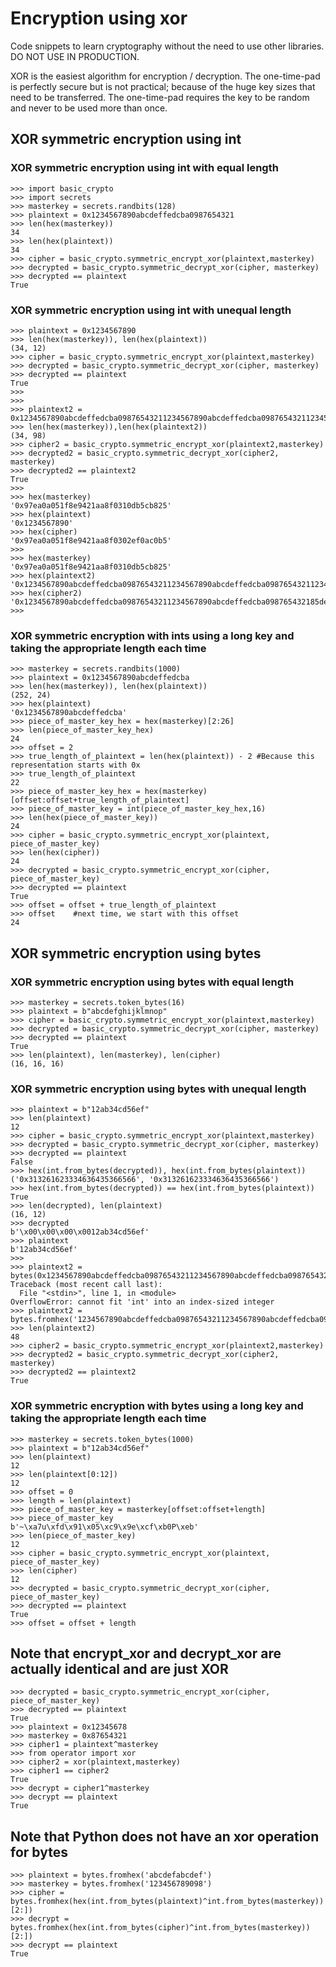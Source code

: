 # Encryption using xor
Code snippets to learn cryptography without the need to use other libraries. DO NOT USE IN PRODUCTION.

XOR is the easiest algorithm for encryption / decryption. 
The one-time-pad is perfectly secure but is not practical; because of the huge key sizes that need to be transferred.
The one-time-pad requires the key to be random and never to be used more than once.

## XOR symmetric encryption using int
### XOR symmetric encryption using int with equal length
```
>>> import basic_crypto
>>> import secrets
>>> masterkey = secrets.randbits(128)
>>> plaintext = 0x1234567890abcdeffedcba0987654321
>>> len(hex(masterkey))
34
>>> len(hex(plaintext))
34
>>> cipher = basic_crypto.symmetric_encrypt_xor(plaintext,masterkey)
>>> decrypted = basic_crypto.symmetric_decrypt_xor(cipher, masterkey)
>>> decrypted == plaintext
True
```

### XOR symmetric encryption using int with unequal length
```
>>> plaintext = 0x1234567890
>>> len(hex(masterkey)), len(hex(plaintext))
(34, 12)
>>> cipher = basic_crypto.symmetric_encrypt_xor(plaintext,masterkey)
>>> decrypted = basic_crypto.symmetric_decrypt_xor(cipher, masterkey)
>>> decrypted == plaintext
True
>>> 
>>> 
>>> plaintext2 = 0x1234567890abcdeffedcba09876543211234567890abcdeffedcba09876543211234567890abcdeffedcba0987654321
>>> len(hex(masterkey)),len(hex(plaintext2))
(34, 98)
>>> cipher2 = basic_crypto.symmetric_encrypt_xor(plaintext2,masterkey)
>>> decrypted2 = basic_crypto.symmetric_decrypt_xor(cipher2, masterkey)
>>> decrypted2 == plaintext2
True
>>>
>>> hex(masterkey)
'0x97ea0a051f8e9421aa8f0310db5cb825'
>>> hex(plaintext)
'0x1234567890'
>>> hex(cipher)
'0x97ea0a051f8e9421aa8f0302ef0ac0b5'
>>> 
>>> hex(masterkey)
'0x97ea0a051f8e9421aa8f0310db5cb825'
>>> hex(plaintext2)
'0x1234567890abcdeffedcba09876543211234567890abcdeffedcba09876543211234567890abcdeffedcba0987654321'
>>> hex(cipher2)
'0x1234567890abcdeffedcba09876543211234567890abcdeffedcba098765432185de5c7d8f2559ce5453b9195c39fb04'
>>> 
```
### XOR symmetric encryption with ints using a long key and taking the appropriate length each time
```
>>> masterkey = secrets.randbits(1000)
>>> plaintext = 0x1234567890abcdeffedcba
>>> len(hex(masterkey)), len(hex(plaintext))
(252, 24)
>>> hex(plaintext)
'0x1234567890abcdeffedcba'
>>> piece_of_master_key_hex = hex(masterkey)[2:26]
>>> len(piece_of_master_key_hex)
24
>>> offset = 2
>>> true_length_of_plaintext = len(hex(plaintext)) - 2 #Because this representation starts with 0x
>>> true_length_of_plaintext
22
>>> piece_of_master_key_hex = hex(masterkey)[offset:offset+true_length_of_plaintext]
>>> piece_of_master_key = int(piece_of_master_key_hex,16)
>>> len(hex(piece_of_master_key))
24
>>> cipher = basic_crypto.symmetric_encrypt_xor(plaintext, piece_of_master_key)
>>> len(hex(cipher))
24
>>> decrypted = basic_crypto.symmetric_encrypt_xor(cipher, piece_of_master_key)
>>> decrypted == plaintext
True
>>> offset = offset + true_length_of_plaintext
>>> offset    #next time, we start with this offset
24
```
## XOR symmetric encryption using bytes
### XOR symmetric encryption using bytes with equal length
```
>>> masterkey = secrets.token_bytes(16)
>>> plaintext = b"abcdefghijklmnop"
>>> cipher = basic_crypto.symmetric_encrypt_xor(plaintext,masterkey)
>>> decrypted = basic_crypto.symmetric_decrypt_xor(cipher, masterkey)
>>> decrypted == plaintext
True
>>> len(plaintext), len(masterkey), len(cipher)
(16, 16, 16)
```
### XOR symmetric encryption using bytes with unequal length
```
>>> plaintext = b"12ab34cd56ef"
>>> len(plaintext)
12
>>> cipher = basic_crypto.symmetric_encrypt_xor(plaintext,masterkey)
>>> decrypted = basic_crypto.symmetric_decrypt_xor(cipher, masterkey)
>>> decrypted == plaintext
False
>>> hex(int.from_bytes(decrypted)), hex(int.from_bytes(plaintext))
('0x313261623334636435366566', '0x313261623334636435366566')
>>> hex(int.from_bytes(decrypted)) == hex(int.from_bytes(plaintext))
True
>>> len(decrypted), len(plaintext)
(16, 12)
>>> decrypted
b'\x00\x00\x00\x0012ab34cd56ef'
>>> plaintext
b'12ab34cd56ef'
>>>
>>> plaintext2 = bytes(0x1234567890abcdeffedcba09876543211234567890abcdeffedcba09876543211234567890abcdeffedcba0987654321)
Traceback (most recent call last):
  File "<stdin>", line 1, in <module>
OverflowError: cannot fit 'int' into an index-sized integer
>>> plaintext2 = bytes.fromhex('1234567890abcdeffedcba09876543211234567890abcdeffedcba09876543211234567890abcdeffedcba0987654321')
>>> len(plaintext2)
48
>>> cipher2 = basic_crypto.symmetric_encrypt_xor(plaintext2,masterkey)
>>> decrypted2 = basic_crypto.symmetric_decrypt_xor(cipher2, masterkey)
>>> decrypted2 == plaintext2
True
```
### XOR symmetric encryption with bytes using a long key and taking the appropriate length each time
```
>>> masterkey = secrets.token_bytes(1000)
>>> plaintext = b"12ab34cd56ef"
>>> len(plaintext)
12
>>> len(plaintext[0:12])
12
>>> offset = 0
>>> length = len(plaintext)
>>> piece_of_master_key = masterkey[offset:offset+length]
>>> piece_of_master_key
b'~\xa7u\xfd\x91\x05\xc9\x9e\xcf\xb0P\xeb'
>>> len(piece_of_master_key)
12
>>> cipher = basic_crypto.symmetric_encrypt_xor(plaintext, piece_of_master_key)
>>> len(cipher)
12
>>> decrypted = basic_crypto.symmetric_decrypt_xor(cipher, piece_of_master_key)
>>> decrypted == plaintext
True
>>> offset = offset + length
```
## Note that encrypt_xor and decrypt_xor are actually identical and are just XOR
```
>>> decrypted = basic_crypto.symmetric_encrypt_xor(cipher, piece_of_master_key)
>>> decrypted == plaintext
True
>>> plaintext = 0x12345678
>>> masterkey = 0x87654321
>>> cipher1 = plaintext^masterkey
>>> from operator import xor
>>> cipher2 = xor(plaintext,masterkey)
>>> cipher1 == cipher2
True
>>> decrypt = cipher1^masterkey
>>> decrypt == plaintext
True
```
## Note that Python does not have an xor operation for bytes
```
>>> plaintext = bytes.fromhex('abcdefabcdef')
>>> masterkey = bytes.fromhex('123456789098')
>>> cipher = bytes.fromhex(hex(int.from_bytes(plaintext)^int.from_bytes(masterkey))[2:])
>>> decrypt = bytes.fromhex(hex(int.from_bytes(cipher)^int.from_bytes(masterkey))[2:])
>>> decrypt == plaintext
True
```
